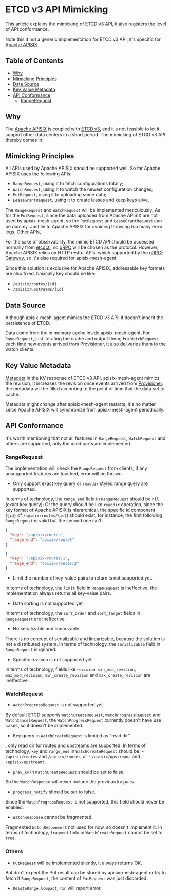 # ETCD v3 API Mimicking

This article explains the mimicking of [ETCD v3 API](https://etcd.io/docs/current/learning/api/), it also registers the
level of API conformance.

Note this it not a generic implementation for ETCD v3 API, it's specific for [Apache APISIX](http://apisix.apache.org/).

## Table of Contents

- [Why](#why)
- [Mimicking Principles](#mimicking-principles)
- [Data Source](#data-source)
- [Key Value Metadata](#key-value-metadata)
- [API Conformance](#api-conformance)
  - [RangeRequest](#rangerequest)

## Why

The [Apache APISIX](http://apisix.apache.org/) is coupled with [ETCD v3](https://etcd.io/), and it's not feasible
to let it support other data centers in a short period. The mimicking of ETCD v3 API thereby comes in.

## Mimicking Principles

All APIs used by Apache APISIX should be supported well.
So far Apache APISIX uses the following APIs:

- `RangeRequest`, using it to fetch configurations totally;
- `WatchRequest`, using it to watch the newest configuration changes;
- `PutRequest`, using it to uploading some data;
- `LeaseGrantRequest`, using it to create leases and keep keys alive.

The `RangeRequest` and `WatchRequest` will be implemented meticulously;
As for the `PutRequest`, since the data uploaded from Apache APISIX are not used by apisix-mesh-agent,
so the `PutRequest` and `LeaseGrantRequest` can be dummy. Just lie to Apache APISIX for avoiding throwing too many error logs.
Other APIs,

For the sake of observability, the mimic ETCD API should be accessed normally from [etcdctl](https://etcd.io/docs/current/dev-guide/interacting_v3/),
so [gRPC](https://grpc.io/) will be chosen as the protocol. However, Apache APISIX relies on HTTP restful APIs, which supported by
the [gRPC-Gateway](https://grpc-ecosystem.github.io/grpc-gateway/), so it's also required for apisix-mesh-agent.

Since this solution is exclusive for Apache APISIX, addressable key formats are also fixed, basically key should be like:

- `/apisix/routes/{id}`
- `/apisix/upstreams/{id}`

## Data Source

Although apisix-mesh-agent mimics the ETCD v3 API, it doesn't inherit the persistence of ETCD.

Data come from the in memory cache inside apisix-mesh-agent, For `RangeRequest`, just iterating
the cache and output them; For `WatchRequest`, each time new events arrived from [Provisioner](./the-internal-of-apisix-mesh-agent.md#Provisioner), it also
deliveries them to the watch clients.

## Key Value Metadata

[Metadata](https://github.com/etcd-io/etcd/blob/master/api/mvccpb/kv.proto#L12) in the KV response of
ETCD v3 API. apisix-mesh-agent mimics the revision, it increases the revision once events arrived from
[Provisioner](./the-internal-of-apisix-mesh-agent.md#Provisioner). the metadata will be filled according
to the point of time that the data set to cache.

Metadata might change after apisix-mesh-agent restarts, it's no matter since Apache APISIX will synchronize
from apisix-mesh-agent periodically.

## API Conformance

It's worth mentioning that not all features in `RangeRequest`, `WatchRequest` and others are supported,
only the used parts are implemented.

### RangeRequest

The implementation will check the `RangeRequest` from clients, if any unsupported features are touched,
error will be thrown.

* Only support exact key query or `readdir` styled range query are supported.

In terms of technology, the `range_end` field in `RangeRequest` should be `nil` (exact key query); Or
the query should be like `readdir` operation, since the key format of Apache APISIX is hierarchical,
the specific id component (`{id}` of `/apisix/routes/{id}`) should exist, for instance, the first following
`RangeRequest` is valid but the second one isn't.

```json
{
  "key": "/apisix/routes",
  "range_end": "apisix/routet"
}
```

```json
{
  "key": "/apisix/routes/1",
  "range_end": "apisix/routes/2"
}
```

* Limit the number of key-value pairs to return is not supported yet.

In terms of technology, the `limit` field in `RangeRequest` is ineffective, the implementation always
returns all key-value pairs.

* Data sorting is not supported yet.

In terms of technology, the `sort_order` and `sort_target` fields in `RangeRequest` are ineffective.

* No serializable and linearizable.

There is no concept of serializable and linearizable, because the solution is not a distributed system.
In terms of technology, the `serializable` field in `RangeRequest` is ignored.

* Specific revision is not supported yet.

In terms of technology, fields like `revision`, `min_mod_revision`, `max_mod_revision`, `min_create_revision`
and `max_create_revision` are ineffective.

### WatchRequest

* `WatchProgressRequest` is not supported yet.

By default ETCD supports `WatchCreateRequest`, `WatchProgressRequest` and `WatchCancelRequest`,
the `WatchProgressRequest` currently doesn't have use cases, so it doesn't be implemented.

* Key query in `WatchCreateRequest` is limited as "read dir".

, only read dir for routes and upstreams are supported. In terms of technology, `key` and `range_end` in
`WatchCreateRequest` should be:
    - `/apisix/routes` and `/apisix/routet`, or
    - `/apisix/upstreams` and `/apisix/upstreamt`.

* `prev_kv` in `WatchCreateRequest` should be set to false.

So the `WatchResponse` will never include the previous kv pairs.

* `progress_notify` should be set to false.

Since the `WatchProgressRequest` is not supported, this field should never be enabled.

* `WatchResponse` cannot be fragmented.

Fragmented `WatchResponse` is not used for now, so doesn't implement it. In terms of technology, `fragment` field in
`WatchCreateRequest` cannot be set to `true`.

### Others

* `PutRequest` will be implemented silently, it always returns OK.

But don't expect the Put result can be stored by apisix-mesh-agent or try to fetch it `RangeRequest`,
the content of `PutRequest` was just discarded.

* `DeleteRange`, `Compact`, `Txn` will report error.
